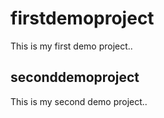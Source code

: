 # firstdemoproject
This is my first demo project..
## seconddemoproject
This is my second demo project..

